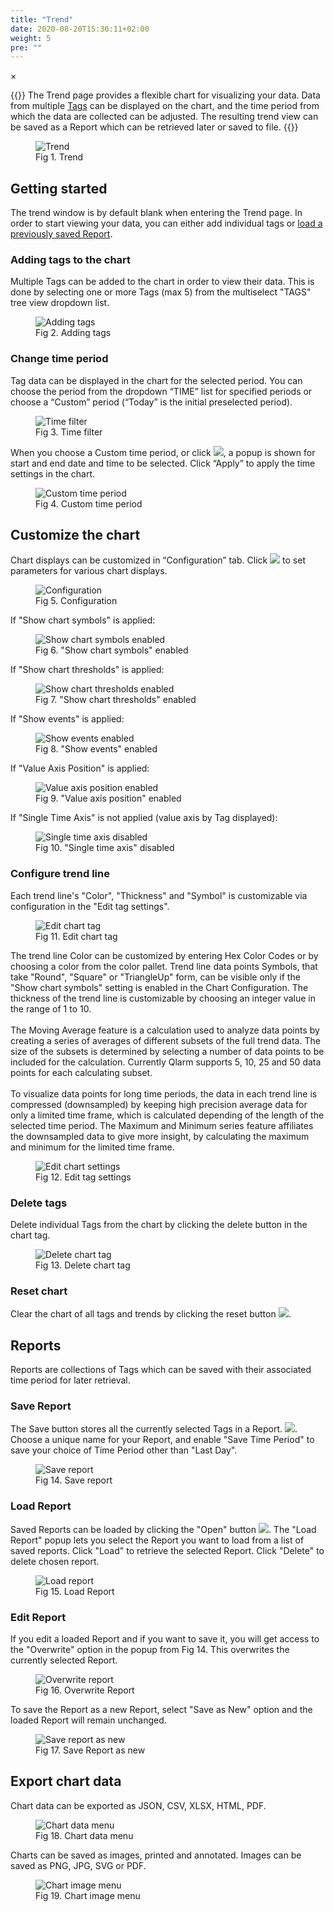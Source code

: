 ```yaml
---
title: "Trend"
date: 2020-08-20T15:30:11+02:00
weight: 5
pre: ""
---
```


<!-- The Modal -->
<div id="myModal" class="modal">
  <span class="close">&times;</span>
  <img class="modal-content" id="img01">
  <div id="caption"></div>
</div>

{{<lead>}}
The Trend page provides a flexible chart for visualizing your data. Data from multiple [Tags](/glossary#tag) can be displayed on the chart, and the time period from which the data are collected can be adjusted. The resulting trend view can be saved as a Report which can be retrieved later or saved to file.
{{</lead>}}
<figure class="image_container">
    <img class="center_image myImg" onClick="reply_click(this)"  id="trend_screen" src="/trend-view.png" alt="Trend">
    <figcaption>Fig 1. Trend</figcaption>
</figure>

## Getting started
The trend window is by default blank when entering the Trend page. In order to start viewing your data, you can either add individual tags or [load a previously saved Report](/trend#reports).

### Adding tags to the chart
Multiple Tags can be added to the chart in order to view their data. This is done by selecting one or more Tags (max 5) from the multiselect "TAGS" tree view dropdown list.
<figure class="image_container">
    <img class="center_image myImg figure_resize1" onClick="reply_click(this)"  id="trend_tag_list" src="/tag-list.png" alt="Adding tags">
    <figcaption>Fig 2. Adding tags</figcaption>
</figure>

### Change time period
Tag data can be displayed in the chart for the selected period. You can choose the period from the dropdown “TIME” list for specified periods or choose a “Custom” period (“Today” is the initial preselected period).
<figure class="image_container">
    <img class="center_image myImg figure_resize1" onClick="reply_click(this)"  id="time_period" src="/time-filter-trend.png" alt="Time filter">
    <figcaption>Fig 3. Time filter</figcaption>
</figure>

When you choose a Custom time period, or click <img src="/custom_time_period_button.png">, a popup is shown for start and end date and time to be selected. Click “Apply” to apply the time settings in the chart.
<figure class="image_container">
    <img class="center_image myImg figure_resize2" onClick="reply_click(this)"  id="custom_filter_screen" src="/custom_filter_screen.png" alt="Custom time period">
    <figcaption>Fig 4. Custom time period</figcaption>
</figure>

## Customize the chart
Chart displays can be customized in “Configuration” tab. Click <img src="/trend_config.png"> to set parameters for various chart displays. <br/>
<figure class="image_container">
    <img class="center_image myImg figure_resize1" onClick="reply_click(this)"  id="trend_config_popup" src="/trend_config_popup.png" alt="Configuration">
    <figcaption>Fig 5. Configuration</figcaption>
</figure>

If "Show chart symbols" is applied: <br/>
<figure class="image_container">
    <img class="center_image myImg" onClick="reply_click(this)"  id="show_chart_symbols" src="/show_chart_symbols.png" alt="Show chart symbols enabled">
    <figcaption>Fig 6. "Show chart symbols" enabled</figcaption>
</figure>

If "Show chart thresholds" is applied: <br/>
<figure class="image_container">
    <img class="center_image myImg" onClick="reply_click(this)"  id="show_chart_tresholds" src="/show_chart_tresholds.png" alt="Show chart thresholds enabled">
    <figcaption>Fig 7. "Show chart thresholds" enabled</figcaption>
</figure>

If "Show events" is applied: <br/>
<figure class="image_container">
    <img class="center_image myImg" onClick="reply_click(this)"  id="show_events" src="/show_events.png" alt="Show events enabled">
    <figcaption>Fig 8. "Show events" enabled</figcaption>
</figure>

If "Value Axis Position" is applied: <br/>
<figure class="image_container">
    <img class="center_image myImg" onClick="reply_click(this)"  id="value_axis_position" src="/value_axis_position.png" alt="Value axis position enabled">
    <figcaption>Fig 9. "Value axis position" enabled</figcaption>
</figure>

If "Single Time Axis" is not applied (value axis by Tag displayed): <br/>
<figure class="image_container">
    <img class="center_image myImg" onClick="reply_click(this)"  id="no_single_time_axis" src="/no_single_time_axis.png" alt="Single time axis disabled">
    <figcaption>Fig 10. "Single time axis" disabled</figcaption>
</figure>


### Configure trend line
Each trend line's "Color", "Thickness" and "Symbol" is customizable via configuration in the "Edit tag settings".
<figure class="image_container">
    <img class="center_image myImg figure_resize1" onClick="reply_click(this)"  id="edit_trend_tag_button" src="/edit_trend_tag_button.png" alt="Edit chart tag">
    <figcaption>Fig 11. Edit chart tag</figcaption>
</figure>
The trend line Color can be customized by entering Hex Color Codes or by choosing a color from the color pallet. Trend line data points Symbols, that take "Round", "Square" or "TriangleUp" form, can be visible only if the "Show chart symbols" setting is enabled in the Chart Configuration. The thickness of the trend line is customizable by choosing an integer value in the range of 1 to 10.</br></br>
The Moving Average feature is a calculation used to analyze data points by creating a series of averages of different subsets of the full trend data. The size of the subsets is determined by selecting a number of data points to be included for the calculation. Currently Qlarm supports 5, 10, 25 and 50 data points for each calculating subset.</br></br>
To visualize data points for long time periods, the data in each trend line is compressed (downsampled) by keeping high precision average data for only a limited time frame, which is calculated depending of the length of the selected time period. The Maximum and Minimum series feature affiliates the downsampled data to give more insight, by calculating the maximum and minimum for the limited time frame.
<figure class="image_container">
    <img class="center_image myImg" onClick="reply_click(this)"  id="edit_tag_settings" src="/edit_tag_settings.png" alt="Edit chart settings">
    <figcaption>Fig 12. Edit tag settings</figcaption>
</figure>

### Delete tags
Delete individual Tags from the chart by clicking the delete button in the chart tag.
<figure class="image_container">
    <img class="center_image myImg figure_resize1" onClick="reply_click(this)"  id="tag_delete_button" src="/tag_delete_button.png" alt="Delete chart tag">
    <figcaption>Fig 13. Delete chart tag</figcaption>
</figure>

### Reset chart
Clear the chart of all tags and trends by clicking the reset button <img src="/chart_reset_button.png">.

## Reports 
Reports are collections of Tags which can be saved with their associated time period for later retrieval.
### Save Report
The Save button stores all the currently selected Tags in a Report. <img src="/save_report_button.png">.<br> 
Choose a unique name for your Report, and enable "Save Time Period" to save your choice of Time Period other than "Last Day".
<figure class="image_container">
    <img class="center_image myImg" onClick="reply_click(this)"  id="save_new_report" src="/new-trend-report.png" alt="Save report">
    <figcaption>Fig 14. Save report</figcaption>
</figure>

### Load Report
Saved Reports can be loaded by clicking the "Open" button <img src="/load_report_button.png">. The "Load Report" popup lets you select the Report you want to load from a list of saved reports. Click "Load" to retrieve the selected Report. Click "Delete" to delete chosen report.
<figure class="image_container">
    <img class="center_image myImg figure_resize2" onClick="reply_click(this)"  id="load_report_popup" src="/load-trend-report.png" alt="Load report">
    <figcaption>Fig 15. Load Report</figcaption>
</figure>

### Edit Report
If you edit a loaded Report and if you want to save it, you will get access to the "Overwrite" option in the popup from Fig 14. This overwrites the currently selected Report.
<figure class="image_container">
    <img class="center_image myImg figure_resize1" onClick="reply_click(this)"  id="overwrite_report" src="/overwrite-option.png" alt="Overwrite report">
    <figcaption>Fig 16. Overwrite Report</figcaption>
</figure> 
 To save the Report as a new Report, select "Save as New" option and the loaded Report will remain unchanged.
<figure class="image_container">
    <img class="center_image myImg figure_resize1" onClick="reply_click(this)"  id="save_as_new_report" src="/save-as-new-report.png" alt="Save report as new">
    <figcaption>Fig 17. Save Report as new</figcaption>
</figure> 

## Export chart data
Chart data can be exported as JSON, CSV, XLSX, HTML, PDF. 
<figure class="image_container">
    <img class="center_image myImg figure_resize1" onClick="reply_click(this)"  id="chart_data_menu" src="/chart_data_menu.png" alt="Chart data menu">
    <figcaption>Fig 18. Chart data menu</figcaption>
</figure> 
Charts can be saved as images, printed and annotated. Images can be saved as PNG, JPG, SVG or PDF.
<figure class="image_container">
    <img class="center_image myImg figure_resize1" onClick="reply_click(this)"  id="chart_image_menu" src="/chart_image_menu.png" alt="Chart image menu">
    <figcaption>Fig 19. Chart image menu</figcaption>
</figure>

<script>
// Get the modal
var modal = document.getElementById("myModal");

var modalImg = document.getElementById("img01");
var captionText = document.getElementById("caption");
function reply_click(img)
{
    modal.style.display = "block";
    modalImg.src = img.src;
    captionText.innerHTML = img.alt;
}

modal.onclick = function() { 
  modal.style.display = "none";
}

document.addEventListener('keyup', function(e) {
    if (e.keyCode == 27) {
        modal.style.display = "none";
    }
});
</script>